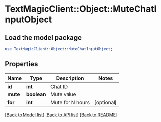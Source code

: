 # TextMagicClient::Object::MuteChatInputObject

## Load the model package
```perl
use TextMagicClient::Object::MuteChatInputObject;
```

## Properties
Name | Type | Description | Notes
------------ | ------------- | ------------- | -------------
**id** | **int** | Chat ID | 
**mute** | **boolean** | Mute value | 
**for** | **int** | Mute for N hours | [optional] 

[[Back to Model list]](../README.md#documentation-for-models) [[Back to API list]](../README.md#documentation-for-api-endpoints) [[Back to README]](../README.md)



